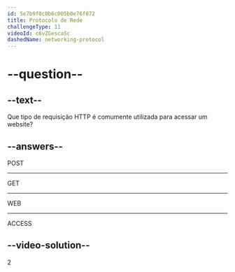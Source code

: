```yaml
---
id: 5e7b9f0c0b6c005b0e76f072
title: Protocolo de Rede
challengeType: 11
videoId: c6vZGescaSc
dashedName: networking-protocol
---
```


# --question--

## --text--

Que tipo de requisição HTTP é comumente utilizada para acessar um website?

## --answers--

POST

---

GET

---

WEB

---

ACCESS

## --video-solution--

2

